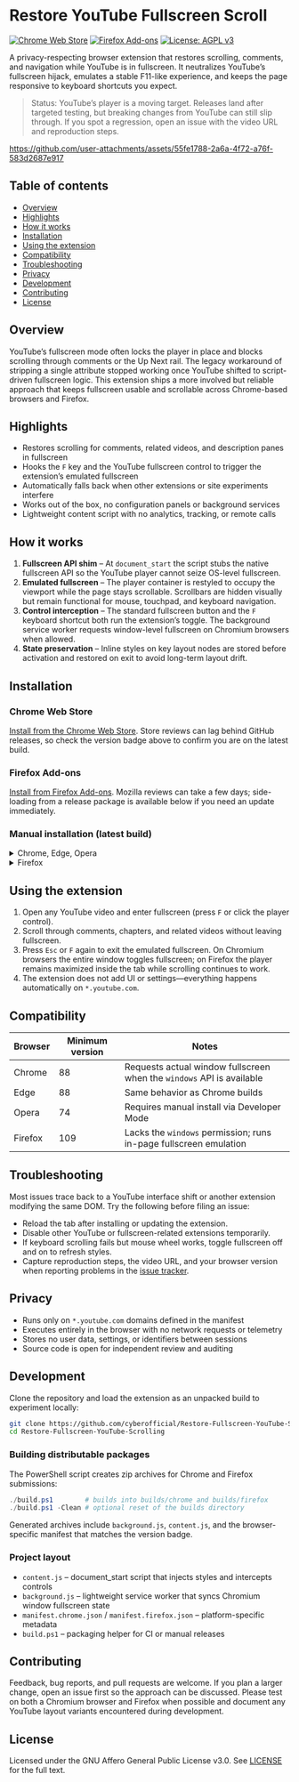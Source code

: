# Restore YouTube Fullscreen Scroll

[![Chrome Web Store](https://img.shields.io/chrome-web-store/v/fpgafianbfgjhcdmghaoecfemndjpkbo.svg)](https://chrome.google.com/webstore/detail/fpgafianbfgjhcdmghaoecfemndjpkbo)
[![Firefox Add-ons](https://img.shields.io/amo/v/youtube-fullscreen-scroll.svg)](https://addons.mozilla.org/en-US/firefox/addon/youtube-fullscreen-scroll/)
[![License: AGPL v3](https://img.shields.io/badge/License-AGPL%20v3-blue.svg)](https://www.gnu.org/licenses/agpl-3.0)

A privacy-respecting browser extension that restores scrolling, comments, and navigation while YouTube is in fullscreen. It neutralizes YouTube’s fullscreen hijack, emulates a stable F11-like experience, and keeps the page responsive to keyboard shortcuts you expect.

> Status: YouTube’s player is a moving target. Releases land after targeted testing, but breaking changes from YouTube can still slip through. If you spot a regression, open an issue with the video URL and reproduction steps.


https://github.com/user-attachments/assets/55fe1788-2a6a-4f72-a76f-583d2687e917



## Table of contents

- [Overview](#overview)
- [Highlights](#highlights)
- [How it works](#how-it-works)
- [Installation](#installation)
- [Using the extension](#using-the-extension)
- [Compatibility](#compatibility)
- [Troubleshooting](#troubleshooting)
- [Privacy](#privacy)
- [Development](#development)
- [Contributing](#contributing)
- [License](#license)

## Overview

YouTube’s fullscreen mode often locks the player in place and blocks scrolling through comments or the Up Next rail. The legacy workaround of stripping a single attribute stopped working once YouTube shifted to script-driven fullscreen logic. This extension ships a more involved but reliable approach that keeps fullscreen usable and scrollable across Chrome-based browsers and Firefox.

## Highlights

- Restores scrolling for comments, related videos, and description panes in fullscreen
- Hooks the `F` key and the YouTube fullscreen control to trigger the extension’s emulated fullscreen
- Automatically falls back when other extensions or site experiments interfere
- Works out of the box, no configuration panels or background services
- Lightweight content script with no analytics, tracking, or remote calls

## How it works

1. **Fullscreen API shim** – At `document_start` the script stubs the native fullscreen API so the YouTube player cannot seize OS-level fullscreen.
2. **Emulated fullscreen** – The player container is restyled to occupy the viewport while the page stays scrollable. Scrollbars are hidden visually but remain functional for mouse, touchpad, and keyboard navigation.
3. **Control interception** – The standard fullscreen button and the `F` keyboard shortcut both run the extension’s toggle. The background service worker requests window-level fullscreen on Chromium browsers when allowed.
4. **State preservation** – Inline styles on key layout nodes are stored before activation and restored on exit to avoid long-term layout drift.

## Installation

### Chrome Web Store

[Install from the Chrome Web Store](https://chrome.google.com/webstore/detail/fpgafianbfgjhcdmghaoecfemndjpkbo). Store reviews can lag behind GitHub releases, so check the version badge above to confirm you are on the latest build.

### Firefox Add-ons

[Install from Firefox Add-ons](https://addons.mozilla.org/en-US/firefox/addon/youtube-fullscreen-scroll/). Mozilla reviews can take a few days; side-loading from a release package is available below if you need an update immediately.

### Manual installation (latest build)

<details>
<summary>Chrome, Edge, Opera</summary>

1. Download the Chrome package from the [GitHub Releases](https://github.com/cyberofficial/Restore-Fullscreen-YouTube-Scrolling/releases) page.
2. Extract the archive if you pulled the ZIP variant.
3. Visit `chrome://extensions/`, enable Developer Mode, and choose “Load unpacked”.
4. Select the extracted directory; the extension loads immediately.

</details>

<details>
<summary>Firefox</summary>

1. Download the Firefox XPI from [GitHub Releases](https://github.com/cyberofficial/Restore-Fullscreen-YouTube-Scrolling/releases).
2. Open `about:addons`, choose the gear icon, and click “Install Add-on From File…”.
3. Pick the XPI and approve the installation prompt.

Temporary installs disappear when Firefox restarts. Install from Add-ons once the listed build catches up.

</details>

## Using the extension

1. Open any YouTube video and enter fullscreen (press `F` or click the player control).
2. Scroll through comments, chapters, and related videos without leaving fullscreen.
3. Press `Esc` or `F` again to exit the emulated fullscreen. On Chromium browsers the entire window toggles fullscreen; on Firefox the player remains maximized inside the tab while scrolling continues to work.
4. The extension does not add UI or settings—everything happens automatically on `*.youtube.com`.

## Compatibility

| Browser | Minimum version | Notes |
| --- | --- | --- |
| Chrome | 88 | Requests actual window fullscreen when the `windows` API is available |
| Edge | 88 | Same behavior as Chrome builds |
| Opera | 74 | Requires manual install via Developer Mode |
| Firefox | 109 | Lacks the `windows` permission; runs in-page fullscreen emulation |

## Troubleshooting

Most issues trace back to a YouTube interface shift or another extension modifying the same DOM. Try the following before filing an issue:

- Reload the tab after installing or updating the extension.
- Disable other YouTube or fullscreen-related extensions temporarily.
- If keyboard scrolling fails but mouse wheel works, toggle fullscreen off and on to refresh styles.
- Capture reproduction steps, the video URL, and your browser version when reporting problems in the [issue tracker](https://github.com/cyberofficial/Restore-Fullscreen-YouTube-Scrolling/issues).

## Privacy

- Runs only on `*.youtube.com` domains defined in the manifest
- Executes entirely in the browser with no network requests or telemetry
- Stores no user data, settings, or identifiers between sessions
- Source code is open for independent review and auditing

## Development

Clone the repository and load the extension as an unpacked build to experiment locally:

```bash
git clone https://github.com/cyberofficial/Restore-Fullscreen-YouTube-Scrolling.git
cd Restore-Fullscreen-YouTube-Scrolling
```

### Building distributable packages

The PowerShell script creates zip archives for Chrome and Firefox submissions:

```powershell
./build.ps1        # builds into builds/chrome and builds/firefox
./build.ps1 -Clean # optional reset of the builds directory
```

Generated archives include `background.js`, `content.js`, and the browser-specific manifest that matches the version badge.

### Project layout

- `content.js` – document_start script that injects styles and intercepts controls
- `background.js` – lightweight service worker that syncs Chromium window fullscreen state
- `manifest.chrome.json` / `manifest.firefox.json` – platform-specific metadata
- `build.ps1` – packaging helper for CI or manual releases

## Contributing

Feedback, bug reports, and pull requests are welcome. If you plan a larger change, open an issue first so the approach can be discussed. Please test on both a Chromium browser and Firefox when possible and document any YouTube layout variants encountered during development.

## License

Licensed under the GNU Affero General Public License v3.0. See [LICENSE](LICENSE) for the full text.
